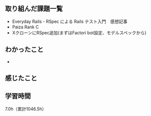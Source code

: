 ## 取り組んだ課題一覧
- Everyday Rails - RSpec による Rails テスト入門　感想記事
- Paiza Rank C
- XクローンにRSpec追加(まずはFactori bot設定、モデルスペックから)

## わかったこと
- 

## 感じたこと

## 学習時間 
7.0h（累計1046.5h）